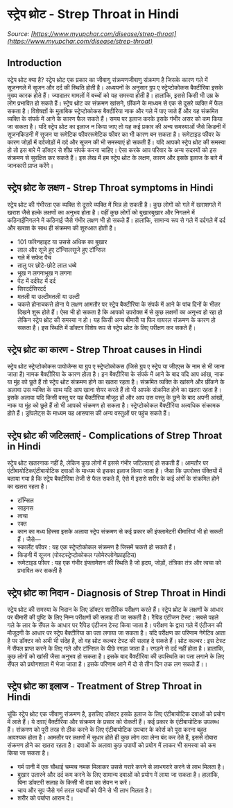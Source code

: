 # स्ट्रेप थ्रोट - Strep Throat in Hindi
_Source: [https://www.myupchar.com/disease/strep-throat](https://www.myupchar.com/disease/strep-throat)_

## Introduction
स्ट्रेप थ्रोट क्या है?
स्ट्रेप थ्रोट एक प्रकार का जीवाणु संक्रमणजीवाणु संक्रमण है जिसके कारण गले में सूजनगले में सूजन और दर्द की स्थिति होती है। अध्ययनों के अनुसार ग्रुप ए स्ट्रेप्टोकोकस बैक्टीरिया इसके मुख्य कारक होते हैं। ज्यादातर मामलों में बच्चों को यह समस्या होती है। हालांकि, इससे किसी भी उम्र के लोग प्रभावित हो सकते हैं। स्ट्रेप थ्रोट का संक्रमण खांसने, छींकने के माध्यम से एक से दूसरे व्यक्ति में फैल सकता है।
विशेषज्ञों के मुताबिक स्ट्रेप्टोकोकस बैक्टीरिया नाक और गले में पाए जाते हैं और यह संक्रमित व्यक्ति के संपर्क में आने के कारण फैल सकते हैं। समय पर इलाज करके इसके गंभीर असर को कम किया जा सकता है। यदि स्ट्रेप थ्रोट का इलाज न किया जाए तो यह कई प्रकार की अन्य समस्याओं जैसे किडनी में सूजनकिडनी में सूजन या रूमेटिक फीवररूमेटिक फीवर का भी कारण बन सकता है। रूमेटाइड फीवर के कारण जोड़ों में दर्दजोड़ों में दर्द और सूजन की भी समस्याएं हो सकती हैं।
यदि आपको स्ट्रेप थ्रोट की समस्या हो तो इस बारे में डॉक्टर से शीघ्र संपर्क करना चाहिए। ऐसा करके आप परिवार के अन्य सदस्यों को इस संक्रमण से सुरक्षित कर सकते हैं। इस लेख में हम स्ट्रेप थ्रोट के लक्षण, कारण और इसके इलाज के बारे में जानकारी प्राप्त करेंगे।

## स्ट्रेप थ्रोट के लक्षण - Strep Throat symptoms in Hindi
स्ट्रेप थ्रोट की गंभीरता एक व्यक्ति से दूसरे व्यक्ति में भिन्न हो सकती है। कुछ लोगों को गले में खराशगले में खराश जैसे हल्के लक्षणों का अनुभव होता है। वहीं कुछ लोगोंं को बुखारबुखार और निगलने में कठिनाईनिगलने में कठिनाई जैसे गंभीर लक्षण भी हो सकते हैं। हालांकि, सामान्य रूप से गले में दर्दगले में दर्द और खराश के साथ ही संक्रमण की शुरुआत होती है।
- 101 फॉरेनहाइट या उससे अधिक का बुखार
- लाल और सूजे हुए टॉन्सिलसूजे हुए टॉन्सिल
- गले में सफेद पैच
- तालु पर छोटे-छोटे लाल धब्बे
- भूख न लगनाभूख न लगना
- पेट में दर्दपेट में दर्द
- सिरदर्दसिरदर्द
- मतली या उल्टीमतली या उल्टी
- चकत्ते होनाचकत्ते होना
ये लक्षण आमतौर पर स्ट्रेप बैक्टीरिया के संपर्क में आने के पांच दिनों के भीतर दिखने शुरू होते हैं। ऐसा भी हो सकता है कि आपको उपरोक्त में से कुछ लक्षणों का अनुभव हो रहा हो लेकिन स्ट्रेप थ्रोट की समस्या न हो। यह किसी अन्य बीमारी या फिर वायरल संक्रमण के कारण हो सकता है। इस स्थिति में डॉक्टर विशेष रूप से स्ट्रेप थ्रोट के लिए परीक्षण कर सकते हैं।

## स्ट्रेप थ्रोट का कारण - Strep Throat causes in Hindi
स्ट्रेप थ्रोट स्ट्रेप्टोकोकस पायोजेन्स या ग्रुप ए स्ट्रेप्टोकोकस (जिसे ग्रुप ए स्ट्रेप या जीएएस के नाम से भी जाना जाता है) नामक बैक्टीरिया के कारण होता है। इन बैक्टीरिया के संपर्क में आने के बाद यदि आप आंख, नाक या मुंह को छूते हैं तो स्ट्रेप थ्रोट संक्रमण होने का खतरा रहता है।
संक्रमित व्यक्ति के खांसने और छींकने के अलावा उस व्यक्ति के साथ यदि आप खाना शेयर करते हैं तो भी आपके संक्रमित होने का खतरा रहता है। इसके अलावा यदि किसी वस्तु पर यह बैक्टीरिया मौजूद हों और आप उस वस्तु के छूने के बाद अपनी आंखों, नाक या मुंह को छूते हैं तो भी आपको संक्रमण हो सकता है। स्ट्रेप्टोकोकल बैक्टीरिया अत्यधिक संक्रामक होते हैं। ड्रॉपलेट्स के माध्यम यह आसपास की अन्य वस्तुओं पर पहुंच सकते हैं।

## स्ट्रेप थ्रोट की जटिलताएं - Complications of Strep Throat in Hindi
स्ट्रेप थ्रोट खतरनाक नहीं है, लेकिन कुछ लोगों में इससे गंभीर जटिलताएं हो सकती हैं। आमतौर पर एंटीबायोटिकएंटीबायोटिक दवाओं के माध्यम से इसका इलाज किया जाता है। जैसा कि उपरोक्त पंक्तियों में बताया गया है कि स्ट्रेप बैक्टीरिया तेजी से फैल सकते हैं, ऐसे में इससे शरीर के कई अंगोंं के संक्रमित होने का खतरा रहता है।
- टॉन्सिल
- साइनस
- त्वचा
- रक्त
- कान का मध्य हिस्सा
इसके अलावा स्ट्रेप संक्रमण से कई प्रकार की इंफ्लामेटरी बीमारियां भी हो सकती हैं। जैसे—
- स्कार्लेट फीवर : यह एक स्ट्रेप्टोकोकल संक्रमण है जिसमें चकत्ते हो सकते हैं।
- किडनी में सूजन (पोस्टस्ट्रेप्टोकोकल ग्लोमेरुलोनेफ्राइटिस)
- रूमेटाइड फीवर : यह एक गंभीर इंफ्लामेशन की स्थिति है जो हृदय, जोड़ों, तंत्रिका तंत्र और त्वचा को प्रभावित कर सकती है

## स्ट्रेप थ्रोट का निदान - Diagnosis of Strep Throat in Hindi
स्ट्रेप थ्रोट की समस्या के निदान के लिए डॉक्टर शारीरिक परीक्षण करते हैं। स्ट्रेप थ्रोट के लक्षणों के आधार पर बीमारी की पुष्टि के लिए निम्न परीक्षणों की सलाह दी जा सकती है।
रैपिड एंटीजन टेस्ट : सबसे पहले गले के लार के सैंपल के आधार पर रैपिड एंटीजन टेस्ट किया जाता है। परीक्षण के द्वारा गले में एंटीजन की मौजूदगी के आधार पर स्ट्रेप बैक्टीरिया का पता लगाया जा सकता है। यदि परीक्षण का परिणाम नेगेटिव आता है पर डॉक्टर को अभी भी संदेह है, तो वह थ्रोट कल्चर टेस्ट की सलाह दे सकते हैं।
थ्रोट कल्चर : इस टेस्ट में सैंपल प्राप्त करने के लिए गले और टॉन्सिल के पीछे रगड़ा जाता है। रगड़ने से दर्द नहीं होता है। हालांकि, कुछ लोगों को खांसी जैसा अनुभव हो सकता है। इसके बाद बैक्टीरिया की उपस्थिति का पता लगाने के लिए सैंपल को प्रयोगशाला में भेजा जाता है। इसके परिणाम आने में दो से तीन दिन तक लग सकते हैं।।

## स्ट्रेप थ्रोट का इलाज - Treatment of Strep Throat in Hindi
चूंकि स्ट्रेप थ्रोट एक जीवाणु संक्रमण है, इसलिए डॉक्टर इसके इलाज के लिए एंटीबायोटिक दवाओं को प्रयोग में लाते हैं। ये दवाएं बैक्टीरिया और संक्रमण के प्रसार को रोकती हैं। कई प्रकार के एंटीबायोटिक उपलब्ध हैं। संक्रमण को पूरी तरह से ठीक करने के लिए एंटीबायोटिक उपचार के कोर्स को पूरा करना बहुत आवश्यक होता है। आमतौर पर लक्षणों में सुधार होते ही कुछ लोग दवा लेना बंद कर देते हैं, इससे दोबारा संक्रमण होने का खतरा रहता है।
दवाओं के अलावा कुछ उपायों को प्रयोग में लाकर भी समस्या को कम किया जा सकता है।
- गर्म पानी में एक चौथाई चम्मच नमक मिलाकर उससे गरारे करने से लाभगरारे करने से लाभ मिलता है।
- बुखार उतारने और दर्द कम करने के लिए सामान्य दवाओं को प्रयोग में लाया जा सकता है। हालांकि, बिना डॉक्टरी सलाह के किसी भी दवा का सेवन न करें।
- चाय और सूप जैसे गर्म तरल पदार्थों को पीने से भी लाभ मिलता है।
- शरीर को पर्याप्त आराम दें।

